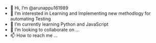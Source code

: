 - 👋 Hi, I’m @arunappu161989
- 👀 I’m interested in Learning and Implementing new methodlogy for automating Testing
- 🌱 I’m currently learning Python and JavaScript
- 💞️ I’m looking to collaborate on ...
- 📫 How to reach me ...

<!---
arunappu161989/arunappu161989 is a ✨ special ✨ repository because its `README.md` (this file) appears on your GitHub profile.
You can click the Preview link to take a look at your changes.
--->
